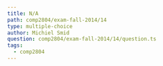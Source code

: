 ```yaml
---
title: N/A
path: comp2804/exam-fall-2014/14
type: multiple-choice
author: Michiel Smid
question: comp2804/exam-fall-2014/14/question.ts
tags:
  - comp2804
---
```

